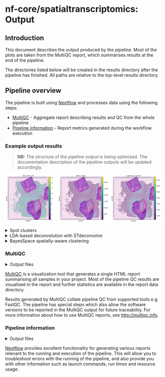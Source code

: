 # nf-core/spatialtranscriptomics: Output

## Introduction

This document describes the output produced by the pipeline. Most of the plots are taken from the MultiQC report, which summarises results at the end of the pipeline.

The directories listed below will be created in the results directory after the pipeline has finished. All paths are relative to the top-level results directory.


## Pipeline overview

The pipeline is built using [Nextflow](https://www.nextflow.io/) and processes data using the following steps:

* [MultiQC](#multiqc) - Aggregate report describing results and QC from the whole pipeline
* [Pipeline information](#pipeline-information) - Report metrics generated during the workflow execution

### Example output results

> **NB:** The structure of the pipeline output is being optimized. The documentation description of the pipeline outputs will be updated accordingly.

![QC reads outside tisue](images/sm-st_QC_out.png)

<details markdown="1">
<summary>Spot clusters</summary>

![Spot clusters](images/sm-Clusters_scanpy_spatial.png)
![UMAP layout clusters density](images/sm-UMAP_clusters_embedding_density.png)

</details>


<details markdown="1">
<summary>LDA-based deconvolution with STdeconvolve</summary>

![LDA-based deconvolution with STdeconvolve](images/sm-STdeconvolve_st_scatterpies.png)
![LDA topics spatial layout](images/sm-Topics_LDA_spatial.png)
![LDA topics UMAP layout](images/sm-UMAP_LDA_topics.png)
![LDA topics violin plot](images/sm-violin_topics_LDA.png)

</details>


<details markdown="1">
<summary>BayesSpace spatially-aware clustering</summary>

![BayesSpace enhanced spatial clusters](images/sm-st_bayes_clusters.png)
![BayesSpace enhanced resolution clusters](images/sm-st_bayes_clusters_enhanced.png)

</details>


### MultiQC

<details markdown="1">
<summary>Output files</summary>

* `multiqc/`
    * `multiqc_report.html`: a standalone HTML file that can be viewed in your web browser.
    * `multiqc_data/`: directory containing parsed statistics from the different tools used in the pipeline.
    * `multiqc_plots/`: directory containing static images from the report in various formats.

</details>

[MultiQC](http://multiqc.info) is a visualization tool that generates a single HTML report summarising all samples in your project. Most of the pipeline QC results are visualised in the report and further statistics are available in the report data directory.

Results generated by MultiQC collate pipeline QC from supported tools e.g. FastQC. The pipeline has special steps which also allow the software versions to be reported in the MultiQC output for future traceability. For more information about how to use MultiQC reports, see <http://multiqc.info>.

### Pipeline information

<details markdown="1">
<summary>Output files</summary>

* `pipeline_info/`
    * Reports generated by Nextflow: `execution_report.html`, `execution_timeline.html`, `execution_trace.txt` and `pipeline_dag.dot`/`pipeline_dag.svg`.
    * Reports generated by the pipeline: `pipeline_report.html`, `pipeline_report.txt` and `software_versions.yml`. The `pipeline_report*` files will only be present if the `--email` / `--email_on_fail` parameter's are used when running the pipeline.
    * Reformatted samplesheet files used as input to the pipeline: `samplesheet.valid.csv`.

</details>

[Nextflow](https://www.nextflow.io/docs/latest/tracing.html) provides excellent functionality for generating various reports relevant to the running and execution of the pipeline. This will allow you to troubleshoot errors with the running of the pipeline, and also provide you with other information such as launch commands, run times and resource usage.
